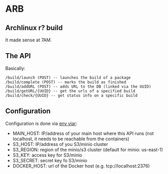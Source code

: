 # ARB

## Archlinux r? build
It made sense at 7AM.

## The API
Basically:
```
/build/launch (POST) -- launches the build of a package
/build/complete (POST) -- marks the build as finished
/build/addURL (POST) -- adds URL to the DB (linked via the UUID)
/build/getURL/{UUID} -- get the urls of a specified build
/build/check/{UUID} -- get status info on a specific build
```

## Configuration
Configuration is done via [env viar](https://en.wikipedia.org/wiki/Environment_variable):
* MAIN_HOST: IP/address of your main host where this API runs (not localhost, it needs to be reachable from the containers)
* S3_HOST: IP/address of you S3/minio cluster
* S3_REGION: region of the minio/s3 cluster (default for minio: us-east-1)
* S3_KEY: access key for S3/minio
* S3_SECRET: secret key fo S3/minio
* DOCKER_HOST: url of the Docker host (e.g. tcp://localhost:2376)
